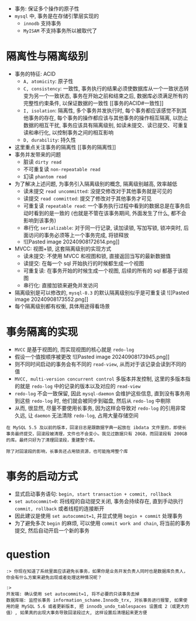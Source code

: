 - 事务: 保证多个操作的原子性
- `mysql` 中, 事务是在存储引擎层实现的
	- `innodb` 支持事务
	- `MyISAM` 不支持事务所以被取代了


# 隔离性与隔离级别
- 事务的特征: ACID
	- `A, atomicity`: 原子性
	- `C, consistency`: 一致性, 事务执行的结果必须使数据库从一个一致状态转变为另一个一致状态, 事务在开始之前和结束之后, 数据库必须满足所有的完整性约束条件, 以保证数据的一致性 [[事务的ACID#一致性]]
	- `I, isolation`: 隔离性, 多个事务并发执行时, 每个事务都应该感觉不到其他事务的存在, 每个事务的操作都应该与其他事务的操作相互隔离, 以防止数据的相互干扰, 事务应该具有隔离级别, 如读未提交、读已提交、可重复读和串行化, 以控制事务之间的相互影响
	- `D, durability`: 持久性
- 这里重点关注事务的隔离性 [[事务的隔离性]]
- 事务并发带来的问题
	- 脏读 `dirty read`
	- 不可重复读 `non-repeatable read`
	- 幻读 `phantom read`
- 为了解决上述问题, 为事务引入隔离级别的概念, 隔离级别越高, 效率越低
	- 读未提交 `read uncommitted`: 没提交修改对于其他事务就是可见的
	- 读提交 `read committed`: 提交了修改对于其他事务才可见
	- 可重复读 `repeatable read`: 一个事务执行过程中看到的数据总是在事务启动时看到的是一致的 (也就是不管在该事务期间, 外面发生了什么, 都不会影响到该事务)
	- 串行化 `serializable`: 对于同一行记录, 读加读锁, 写加写锁, 锁冲突时, 后面访问的事务必须等上一个事务完成, 将锁释放
	- ![[Pasted image 20240908172614.png]]
- MVCC: 视图+锁, 这套隔离级别的实现方式
	- 读未提交: 不使用 MVCC 和视图和锁, 直接返回当写的最新数据值
	- 读提交: 在每一个 sql 开始执行的时候都生成一个视图
	- 可重复读: 在事务开始的时候生成一个视图, 后续的所有的 sql 都基于该视图
	- 串行化: 直接加锁来避免并发访问
- 隔离级别是可以修改的, `mysql-8.3` 的默认隔离级别似乎是可重复读 ![[Pasted image 20240908173552.png]]
- 每个隔离级别都有权衡, 具体用途得看场景

# 事务隔离的实现
- `MVCC` 是基于视图的, 而实现视图的核心就是 `redo-log`
- 假设一个值按顺序被更改 ![[Pasted image 20240908173945.png]]
- 则不同时间启动的事务会有不同的 `read-view`, 从而对于该记录会读到不同的值
- `MVCC, multi-version concurrent control` 多版本并发控制, 这里的多版本指的就是 `redo-log` 中的记录的版本以及对应的 `read-view`
- `redo-log` 不会一致保留, 因此 `mysql-daemon` 会维护这些信息, 直到没有事务用到这些 `redo-log` 时, 他们就会被同步到磁盘, 然后从 `redo-log` 中剔除
- 从而, 很显然, 尽量不要使用长事务, 因为这样会导致对 `redo-log` 的引用非常久远, 让 `daemon` 无法清除 `redo-log`, 占用大量存储空间

```ad-note
在 MySQL 5.5 及以前的版本，回滚日志是跟数据字典一起放在 ibdata 文件里的，即使长事务最终提交，回滚段被清理，文件也不会变小。我见过数据只有 20GB，而回滚段有 200GB 的库。最终只好为了清理回滚段，重建整个库。

除了对回滚段的影响，长事务还占用锁资源，也可能拖垮整个库
```

# 事务的启动方式
- 显式启动事务语句: `begin, start transaction + commit, rollback`
- `set autocommit=0`: 将线程的自动提交关闭, 事务会持续存在, 直到手动执行 `commit, rollback` 或者线程的连接断开
- 因此建议是使用 `set autocommit=1`, 并显式使用 `begin + commit` 处理事务
- 为了避免多次 `begin` 的麻烦, 可以使用 `commit work and chain`, 将当前的事务提交, 然后自动开启一个新的事务


# question
```ad-question
:> 你现在知道了系统里面应该避免长事务，如果你是业务开发负责人同时也是数据库负责人，你会有什么方案来避免出现或者处理这种情况呢？

:> 
开发端: 确认使用 set autocommit=1, 将不必要的只读事务去掉
数据库端: 监控长事务 information_schame.Innodb_trx, 对长事务进行报警, 如果使用的是 MySQL 5.6 或者更新版本, 把 innodb_undo_tablespaces 设置成 2（或更大的值）, 如果真的出现大事务导致回滚段过大, 这样设置后清理起来更方便
```
